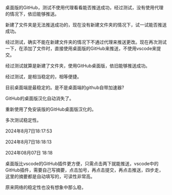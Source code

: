 桌面版的GitHub，测试不使用代理看看能否推送成功，经过测试，没有使用代理的情况下，依旧能够推送。

新建了文件夹是无法推送成功的，现在没有新建文件夹的情况下，试一试能否推送成功。

经过测试，确实不能在新建文件夹的情况下不通过代理来推送更改。现在再次测试一下，在添加了文件时，直接使用桌面版的GitHub来推送，不使用vscode来提交。

经过测试就算是新建了文件夹，使用GitHub桌面版，依旧能够推送成功。

经过测试，是相当稳定的，相等便捷。

目前桌面端是最稳定的。是不是桌面端的github自带加速器?

GitHub的桌面版汉化自动消失了。

重新使用了免安装版的GitHub桌面版汉化的。

多次测试稳定性。

2024年8月7日18:17:53

2024年8月7日18:18:13

2024年08月07日 18:18

桌面版比vscode的GitHub插件更方便，只需点击两下就能推送，vscode中的GitHub插件，需要自己写摘要，点击加号，再点击提交，再点击推送，四步走，这里的摘要都是自动填写的，可读性非常高。

原来网络的稳定性也没有想象中那么稳，

